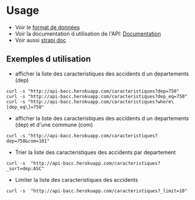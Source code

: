 # Usage

* Voir le [format de données](./DATA.md)
* Voir la documentation d utilisation de  l'API: [Documentation](https://api-bacc.herokuapp.com/documentation)
* Voir aussi [strapi doc](https://strapi.io/documentation/v3.x/content-api/parameters.html#filters)

## Exemples d utilisation
* afficher la liste des caracteristiques des accidents d un departements (dep)
```
curl -s "http://api-bacc.herokuapp.com/caracteristiques?dep=750"
curl -s "http://api-bacc.herokuapp.com/caracteristiques?dep_eq=750"
curl -s "http://api-bacc.herokuapp.com/caracteristiques?where\[dep_eq\]=750"
```

* afficher la liste des caracteristiques des accidents d un departements (dep) et d'une commune (com)
```
curl -s "http://api-bacc.herokuapp.com/caracteristiques?dep=750&com=101"
```

* Trier la liste des caracteristiques des accidents par departement
```
curl -s  "http://api-bacc.herokuapp.com/caracteristiques?_sort=dep:ASC" 
```
* Limiter la liste des caracteristiques des accidents
```
curl -s  "http://api-bacc.herokuapp.com/caracteristiques?_limit=10" 
```
